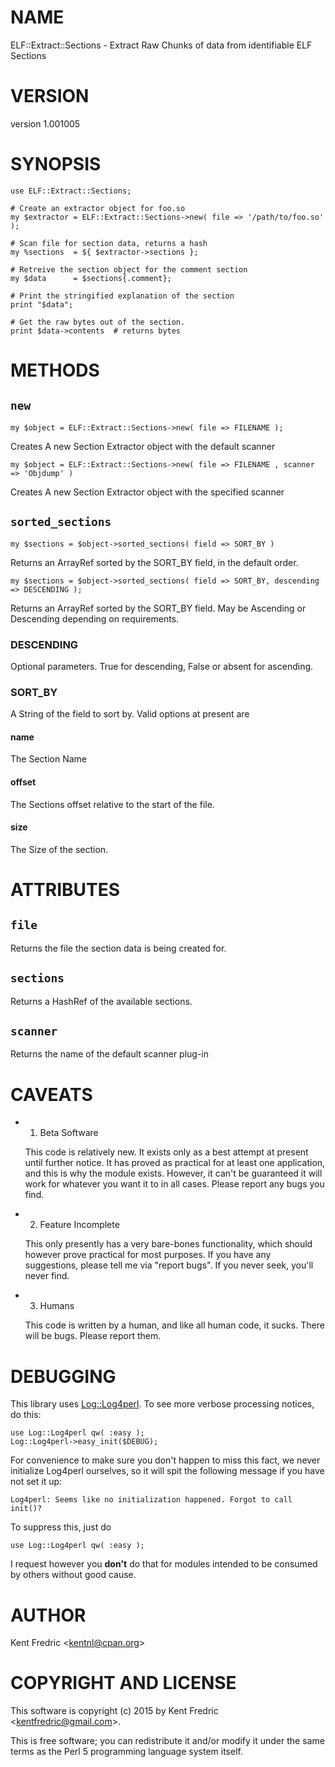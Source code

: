 # NAME

ELF::Extract::Sections - Extract Raw Chunks of data from identifiable ELF Sections

# VERSION

version 1.001005

# SYNOPSIS

    use ELF::Extract::Sections;

    # Create an extractor object for foo.so
    my $extractor = ELF::Extract::Sections->new( file => '/path/to/foo.so' );

    # Scan file for section data, returns a hash
    my %sections  = ${ $extractor->sections };

    # Retreive the section object for the comment section
    my $data      = $sections{.comment};

    # Print the stringified explanation of the section
    print "$data";

    # Get the raw bytes out of the section.
    print $data->contents  # returns bytes

# METHODS

## `new`

    my $object = ELF::Extract::Sections->new( file => FILENAME );

Creates A new Section Extractor object with the default scanner

    my $object = ELF::Extract::Sections->new( file => FILENAME , scanner => 'Objdump' )

Creates A new Section Extractor object with the specified scanner

## `sorted_sections`

    my $sections = $object->sorted_sections( field => SORT_BY )

Returns an ArrayRef sorted by the SORT\_BY field, in the default order.

    my $sections = $object->sorted_sections( field => SORT_BY, descending => DESCENDING );

Returns an ArrayRef sorted by the SORT\_BY field. May be Ascending or Descending depending on requirements.

### DESCENDING

Optional parameters. True for descending, False or absent for ascending.

### SORT\_BY

A String of the field to sort by. Valid options at present are

#### name

The Section Name

#### offset

The Sections offset relative to the start of the file.

#### size

The Size of the section.

# ATTRIBUTES

## `file`

Returns the file the section data is being created for.

## `sections`

Returns a HashRef of the available sections.

## `scanner`

Returns the name of the default scanner plug-in

# CAVEATS

- 1. Beta Software

    This code is relatively new. It exists only as a best attempt at present until further notice. It
    has proved as practical for at least one application, and this is why the module exists. However, it can't be
    guaranteed it will work for whatever you want it to in all cases. Please report any bugs you find.

- 2. Feature Incomplete

    This only presently has a very bare-bones functionality, which should however prove practical for most purposes.
    If you have any suggestions, please tell me via "report bugs". If you never seek, you'll never find.

- 3. Humans

    This code is written by a human, and like all human code, it sucks. There will be bugs. Please report them.

# DEBUGGING

This library uses [Log::Log4perl](https://metacpan.org/pod/Log::Log4perl). To see more verbose processing notices, do this:

    use Log::Log4perl qw( :easy );
    Log::Log4perl->easy_init($DEBUG);

For convenience to make sure you don't happen to miss this fact, we never initialize Log4perl ourselves, so it will
spit the following message if you have not set it up:

    Log4perl: Seems like no initialization happened. Forgot to call init()?

To suppress this, just do

    use Log::Log4perl qw( :easy );

I request however you **don't** do that for modules intended to be consumed by others without good cause.

# AUTHOR

Kent Fredric &lt;kentnl@cpan.org>

# COPYRIGHT AND LICENSE

This software is copyright (c) 2015 by Kent Fredric &lt;kentfredric@gmail.com>.

This is free software; you can redistribute it and/or modify it under
the same terms as the Perl 5 programming language system itself.

